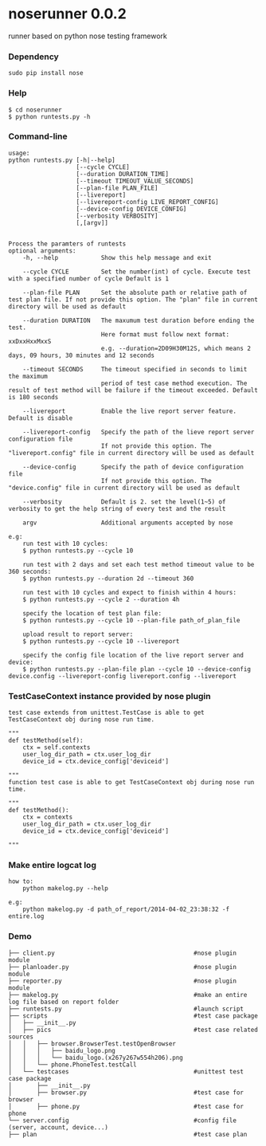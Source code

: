 noserunner 0.0.2
==========

runner based on python nose testing framework



### Dependency
    sudo pip install nose
    
### Help
    $ cd noserunner
    $ python runtests.py -h
  
### Command-line
    usage:
	python runtests.py [-h|--help]
	                   [--cycle CYCLE]
	                   [--duration DURATION_TIME]
                       [--timeout TIMEOUT_VALUE_SECONDS]
	                   [--plan-file PLAN_FILE]
	                   [--livereport]
	                   [--livereport-config LIVE_REPORT_CONFIG]
	                   [--device-config DEVICE_CONFIG]
	                   [--verbosity VERBOSITY]
	                   [,[argv]]


    Process the paramters of runtests
    optional arguments:
	    -h, --help            Show this help message and exit

	    --cycle CYCLE         Set the number(int) of cycle. Execute test with a specified number of cycle Default is 1
	    
	    --plan-file PLAN      Set the absolute path or relative path of test plan file. If not provide this option. The "plan" file in current directory will be used as default

	    --duration DURATION   The maxumum test duration before ending the test.
					          Here format must follow next format: xxDxxHxxMxxS
					          e.g. --duration=2D09H30M12S, which means 2 days, 09 hours, 30 minutes and 12 seconds

        --timeout SECONDS     The timeout specified in seconds to limit the maximum
                              period of test case method execution. The result of test method will be failure if the timeout exceeded. Default is 180 seconds 
                              
	    --livereport          Enable the live report server feature. Default is disable
	    
        --livereport-config   Specify the path of the lieve report server configuration file
                              If not provide this option. The "livereport.config" file in current directory will be used as default
                              
        --device-config       Specify the path of device configuration file
                              If not provide this option. The "device.config" file in current directory will be used as default
                              
	    --verbosity           Default is 2. set the level(1~5) of verbosity to get the help string of every test and the result
	    
	    argv                  Additional arguments accepted by nose
	    
    e.g:
        run test with 10 cycles:
        $ python runtests.py --cycle 10
        
        run test with 2 days and set each test method timeout value to be 360 seconds:
        $ python runtests.py --duration 2d --timeout 360
        
        run test with 10 cycles and expect to finish within 4 hours:
        $ python runtests.py --cycle 2 --duration 4h
        
        specify the location of test plan file:
        $ python runtests.py --cycle 10 --plan-file path_of_plan_file
        
        upload result to report server:
        $ python runtests.py --cycle 10 --livereport
        
        specify the config file location of the live report server and device: 
        $ python runtests.py --plan-file plan --cycle 10 --device-config device.config --livereport-config livereport.config --livereport
        
### TestCaseContext instance provided by nose plugin

    test case extends from unittest.TestCase is able to get TestCaseContext obj during nose run time.
     
    """
    def testMethod(self):
        ctx = self.contexts 
        user_log_dir_path = ctx.user_log_dir
        device_id = ctx.device_config['deviceid']
        
    """
    function test case is able to get TestCaseContext obj during nose run time.
     
    """
    def testMethod():
        ctx = contexts 
        user_log_dir_path = ctx.user_log_dir
        device_id = ctx.device_config['deviceid']
        
    """

### Make entire logcat log
    how to:
        python makelog.py --help
        
    e.g:
        python makelog.py -d path_of_report/2014-04-02_23:38:32 -f entire.log

### Demo

    ├── client.py                                       #nose plugin module
    ├── planloader.py                                   #nose plugin module
    ├── reporter.py                                     #nose plugin module
    ├── makelog.py                                      #make an entire log file based on report folder
    ├── runtests.py                                     #launch script
    ├── scripts                                         #test case package
    │   ├── __init__.py
    │   ├── pics                                        #test case related sources
    │   │   ├── browser.BrowserTest.testOpenBrowser
    │   │   │   ├── baidu_logo.png
    │   │   │   └── baidu_logo.(x267y267w554h206).png
    │   │   └── phone.PhoneTest.testCall
    │   └── testcases                                   #unittest test case package
    │       ├── __init__.py 
    │       ├── browser.py                              #test case for browser
    │       ├── phone.py                                #test case for phone
    └── server.config                                   #config file (server, account, device...)
    ├── plan                                            #test case plan

